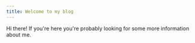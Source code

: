 ```yaml
---
title: Welcome to my blog
---
```


Hi there! If you're here you're probably looking for some more information about me.
